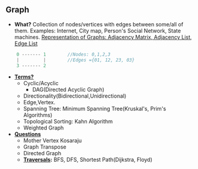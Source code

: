 ## Graph
- **What?** Collection of nodes/vertices with edges between some/all of them. Examples: Internet, City map, Person's Social Network, State machines. [Representation of Graphs: Adjacency Matrix, Adjacency List, Edge List](Questions/Representation)
```c
    0 ------- 1        //Nodes: 0,1,2,3
    |         |        //Edges ={01, 12, 23, 03}
    3 ------- 2    
```
- **[Terms?](Terms)** 
  - Cyclic/Acyclic
    - DAG(Directed Acyclic Graph)
  - Directionality(Bidirectional,Unidirectional)
  - Edge,Vertex.
  - Spanning Tree: Minimum Spanning Tree(Kruskal's, Prim's Algorithms)
  - Topological Sorting: Kahn Algorithm
  - Weighted Graph
- **[Questions](Questions)**
  - Mother Vertex Kosaraju
  - Graph Transpose
  - Directed Graph
  - **[Traversals](Questions/Traversals):** BFS, DFS, Shortest Path(Dijkstra, Floyd)

